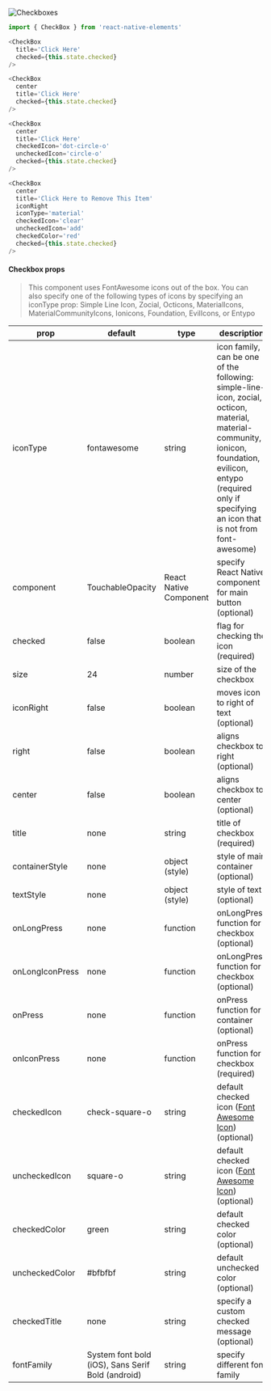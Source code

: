 ![Checkboxes](http://i.imgur.com/8BKC77S.png)

```js
import { CheckBox } from 'react-native-elements'

<CheckBox
  title='Click Here'
  checked={this.state.checked}
/>

<CheckBox
  center
  title='Click Here'
  checked={this.state.checked}
/>

<CheckBox
  center
  title='Click Here'
  checkedIcon='dot-circle-o'
  uncheckedIcon='circle-o'
  checked={this.state.checked}
/>

<CheckBox
  center
  title='Click Here to Remove This Item'
  iconRight
  iconType='material'
  checkedIcon='clear'
  uncheckedIcon='add'
  checkedColor='red'
  checked={this.state.checked}
/>
```

#### Checkbox props

> This component uses FontAwesome icons out of the box. You can also specify one of the following types of icons by specifying an iconType prop: Simple Line Icon, Zocial, Octicons, MaterialIcons, MaterialCommunityIcons, Ionicons, Foundation, EvilIcons, or Entypo

| prop            | default                                           | type                   | description                                                                                                                                                                                                          |
| --------------- | ------------------------------------------------- | ---------------------- | -------------------------------------------------------------------------------------------------------------------------------------------------------------------------------------------------------------------- |
| iconType        | fontawesome                                       | string                 | icon family, can be one of the following: simple-line-icon, zocial, octicon, material, material-community, ionicon, foundation, evilicon, entypo (required only if specifying an icon that is not from font-awesome) |
| component       | TouchableOpacity                                  | React Native Component | specify React Native component for main button (optional)                                                                                                                                                            |
| checked         | false                                             | boolean                | flag for checking the icon (required)                                                                                                                                                                                |
| size            | 24                                                | number                 | size of the checkbox                                                                                                                                                                                                 |
| iconRight       | false                                             | boolean                | moves icon to right of text (optional)                                                                                                                                                                               |
| right           | false                                             | boolean                | aligns checkbox to right (optional)                                                                                                                                                                                  |
| center          | false                                             | boolean                | aligns checkbox to center (optional)                                                                                                                                                                                 |
| title           | none                                              | string                 | title of checkbox (required)                                                                                                                                                                                         |
| containerStyle  | none                                              | object (style)         | style of main container (optional)                                                                                                                                                                                   |
| textStyle       | none                                              | object (style)         | style of text (optional)                                                                                                                                                                                             |
| onLongPress     | none                                              | function               | onLongPress function for checkbox (optional)                                                                                                                                                                         |
| onLongIconPress | none                                              | function               | onLongPress function for checkbox (optional)                                                                                                                                                                         |
| onPress         | none                                              | function               | onPress function for container (optional)                                                                                                                                                                            |
| onIconPress     | none                                              | function               | onPress function for checkbox (required)                                                                                                                                                                             |
| checkedIcon     | check-square-o                                    | string                 | default checked icon ([Font Awesome Icon](http://fontawesome.io/icons/)) (optional)                                                                                                                                  |
| uncheckedIcon   | square-o                                          | string                 | default checked icon ([Font Awesome Icon](http://fontawesome.io/icons/)) (optional)                                                                                                                                  |
| checkedColor    | green                                             | string                 | default checked color (optional)                                                                                                                                                                                     |
| uncheckedColor  | #bfbfbf                                           | string                 | default unchecked color (optional)                                                                                                                                                                                   |
| checkedTitle    | none                                              | string                 | specify a custom checked message (optional)                                                                                                                                                                          |
| fontFamily      | System font bold (iOS), Sans Serif Bold (android) | string                 | specify different font family                                                                                                                                                                                        |
